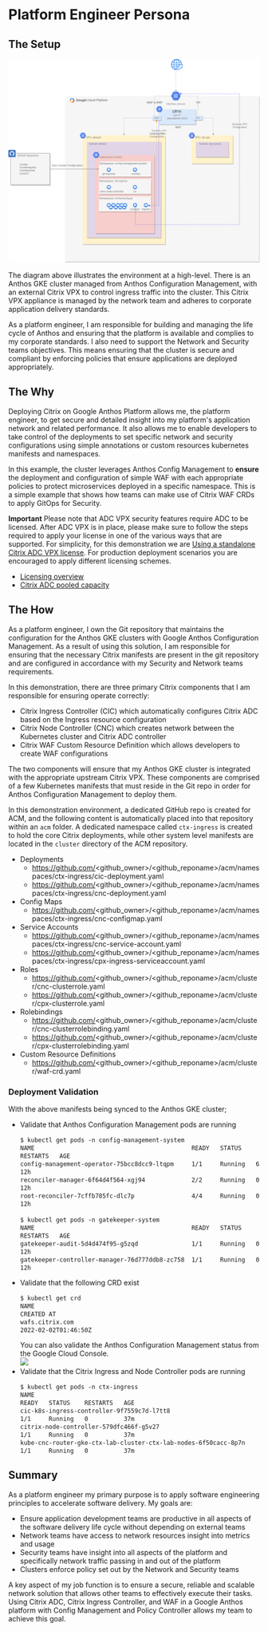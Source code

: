 # Platform Engineer Persona

## The Setup

![](assets/platform.png)

The diagram above illustrates the environment at a high-level. There is an Anthos GKE cluster managed from Anthos Configuration Management, with an external Citrix VPX to control ingress traffic into the cluster. This Citrix VPX appliance is managed by the network team and adheres to corporate application delivery standards.  

As a platform engineer, I am responsible for building and managing the life cycle of Anthos and ensuring that the platform is available and complies to my corporate standards. I also need to support the Network and Security teams objectives. This means ensuring that the cluster is secure and compliant by enforcing policies that ensure applications are deployed appropriately. 

## The Why
Deploying Citrix on Google Anthos Platform allows me, the platform engineer, to get secure and detailed insight into my platform's application network and related performance. It also allows me to enable developers to take control of the deployments to set specific network and security configurations using simple annotations or custom resources kubernetes manifests and namespaces. 

In this example, the cluster leverages Anthos Config Management to **ensure** the deployment and configuration of simple WAF with each appropriate policies to protect microservices deployed in a specific namespace. This is a simple example that shows how teams can make use of Citrix WAF CRDs to apply GitOps for Security.  

**Important**
Please note that ADC VPX security features require ADC to be licensed. After ADC VPX is in place, please make sure to follow the steps required to apply your license in one of the various ways that are supported. For simplicity, for this demonstration we are [Using a standalone Citrix ADC VPX license](lab-automation/Licensing.md). For production deployment scenarios you are encouraged to apply different licensing schemes.
- [Licensing overview](https://docs.citrix.com/en-us/citrix-adc/current-release/licensing.html)
- [Citrix ADC pooled capacity](https://docs.citrix.com/en-us/citrix-application-delivery-management-software/current-release/license-server/adc-pooled-capacity.html)

## The How

As a platform engineer, I own the Git repository that maintains the configuration for the Anthos GKE clusters with Google Anthos Configuration Management. As a result of using this solution, I am responsible for ensuring that the necessary Citrix manifests are present in the git repository and are configured in accordance with my Security and Network teams requirements. 

In this demonstration, there are three primary Citrix components that I am responsible for ensuring operate correctly: 
- Citrix Ingress Controller (CIC) which automatically configures Citrix ADC based on the Ingress resource configuration
- Citrix Node Controller (CNC) which creates network between the Kubernetes cluster and Citrix ADC controller
- Citrix WAF Custom Resource Definition which allows developers to create WAF configurations 

The two components will ensure that my Anthos GKE cluster is integrated with the appropriate upstream Citrix VPX. These components are comprised of a few Kubernetes manifests that must reside in the Git repo in order for Anthos Configuration Management to deploy them.

In this demonstration environment, a dedicated GitHub repo is created for ACM, and the following content is automatically placed into that repository within an `acm` folder. A dedicated namespace called `ctx-ingress` is created to hold the core Citrix deployments, while other system level manifests are located in the `cluster` directory of the ACM repository. 
- Deployments
  - https://github.com/<github_owner>/<github_reponame>/acm/namespaces/ctx-ingress/cic-deployment.yaml
  - https://github.com/<github_owner>/<github_reponame>/acm/namespaces/ctx-ingress/cnc-deployment.yaml
- Config Maps
  - https://github.com/<github_owner>/<github_reponame>/acm/namespaces/ctx-ingress/cnc-configmap.yaml
- Service Accounts
  - https://github.com/<github_owner>/<github_reponame>/acm/namespaces/ctx-ingress/cnc-service-account.yaml
  - https://github.com/<github_owner>/<github_reponame>/acm/namespaces/ctx-ingress/cpx-ingress-serviceaccount.yaml
- Roles
  - https://github.com/<github_owner>/<github_reponame>/acm/cluster/cnc-clusterrole.yaml
  - https://github.com/<github_owner>/<github_reponame>/acm/cluster/cpx-clusterrole.yaml
- Rolebindings
  - https://github.com/<github_owner>/<github_reponame>/acm/cluster/cnc-clusterrolebinding.yaml
  - https://github.com/<github_owner>/<github_reponame>/acm/cluster/cpx-clusterrolebinding.yaml
- Custom Resource Definitions
  - https://github.com/<github_owner>/<github_reponame>/acm/cluster/waf-crd.yaml


### Deployment Validation
With the above manifests being synced to the Anthos GKE cluster; 

- Validate that Anthos Configuration Management pods are running
  ```shell
  $ kubectl get pods -n config-management-system
  NAME                                            READY   STATUS    RESTARTS   AGE
  config-management-operator-75bcc8dcc9-ltqpm     1/1     Running   6          12h
  reconciler-manager-6f64d4f564-xgj94             2/2     Running   0          12h
  root-reconciler-7cffb785fc-dlc7p                4/4     Running   0          12h

  $ kubectl get pods -n gatekeeper-system
  NAME                                            READY   STATUS    RESTARTS   AGE
  gatekeeper-audit-5d4d474f95-g5zqd               1/1     Running   0          12h
  gatekeeper-controller-manager-76d777ddb8-zc758  1/1     Running   0          12h
  
- Validate that the following CRD exist
  ```
  $ kubectl get crd 
  NAME                                                                CREATED AT
  wafs.citrix.com                                                     2022-02-02T01:46:50Z
  ```
  You can also validate the Anthos Configuration Management status from the Google Cloud Console.   
![](assets/anthos-02.png)
- Validate that the Citrix Ingress and Node Controller pods are running
  ```shell
  $ kubectl get pods -n ctx-ingress
  NAME                                                              READY   STATUS    RESTARTS   AGE
  cic-k8s-ingress-controller-9f7559c7d-l7tt8                        1/1     Running   0          37m
  citrix-node-controller-579dfc466f-g5v27                           1/1     Running   0          37m
  kube-cnc-router-gke-ctx-lab-cluster-ctx-lab-nodes-6f50cacc-8p7n   1/1     Running   0          37m
  ```



## Summary

As a platform engineer my primary purpose is to apply software engineering principles to accelerate software delivery.  My goals are: 

* Ensure application development teams are productive in all aspects of the software delivery life cycle without depending on external teams
* Network teams have access to network resources insight into metrics and usage 
* Security teams have insight into all aspects of the platform and specifically network traffic passing in and out of the platform 
* Clusters enforce policy set out by the Network and Security teams

A key aspect of my job function is to ensure a secure, reliable and scalable network solution that allows other teams to effectively execute their tasks. Using Citrix ADC, Citrix Ingress Controller, and WAF in a Google Anthos platform with Config Management and Policy Controller allows my team to achieve this goal.
